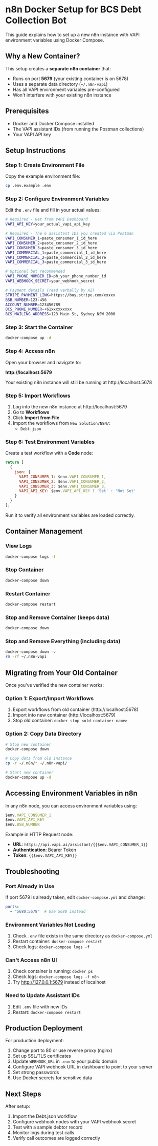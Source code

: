 # n8n Docker Setup for BCS Debt Collection Bot

This guide explains how to set up a new n8n instance with VAPI environment variables using Docker Compose.

## Why a New Container?

This setup creates a **separate n8n container** that:
- Runs on port **5679** (your existing container is on 5678)
- Uses a separate data directory (`~/.n8n-vapi`)
- Has all VAPI environment variables pre-configured
- Won't interfere with your existing n8n instance

## Prerequisites

- Docker and Docker Compose installed
- The VAPI assistant IDs (from running the Postman collections)
- Your VAPI API key

## Setup Instructions

### Step 1: Create Environment File

Copy the example environment file:

```bash
cp .env.example .env
```

### Step 2: Configure Environment Variables

Edit the `.env` file and fill in your actual values:

```bash
# Required - Get from VAPI Dashboard
VAPI_API_KEY=your_actual_vapi_api_key

# Required - The 6 assistant IDs you created via Postman
VAPI_CONSUMER_1=paste_consumer_1_id_here
VAPI_CONSUMER_2=paste_consumer_2_id_here
VAPI_CONSUMER_3=paste_consumer_3_id_here
VAPI_COMMERCIAL_1=paste_commercial_1_id_here
VAPI_COMMERCIAL_2=paste_commercial_2_id_here
VAPI_COMMERCIAL_3=paste_commercial_3_id_here

# Optional but recommended
VAPI_PHONE_NUMBER_ID=ph_your_phone_number_id
VAPI_WEBHOOK_SECRET=your_webhook_secret

# Payment details (read verbally by AI)
STRIPE_PAYMENT_LINK=https://buy.stripe.com/xxxxx
BSB_NUMBER=123-456
ACCOUNT_NUMBER=123456789
BCS_PHONE_NUMBER=+61xxxxxxxxx
BCS_MAILING_ADDRESS=123 Main St, Sydney NSW 2000
```

### Step 3: Start the Container

```bash
docker-compose up -d
```

### Step 4: Access n8n

Open your browser and navigate to:

**http://localhost:5679**

Your existing n8n instance will still be running at http://localhost:5678

### Step 5: Import Workflows

1. Log into the new n8n instance at http://localhost:5679
2. Go to **Workflows**
3. Click **Import from File**
4. Import the workflows from `New Solution/N8N/`:
   - `Debt.json`

### Step 6: Test Environment Variables

Create a test workflow with a **Code** node:

```javascript
return [
  {
    json: {
      VAPI_CONSUMER_1: $env.VAPI_CONSUMER_1,
      VAPI_CONSUMER_2: $env.VAPI_CONSUMER_2,
      VAPI_CONSUMER_3: $env.VAPI_CONSUMER_3,
      VAPI_API_KEY: $env.VAPI_API_KEY ? 'Set' : 'Not Set'
    }
  }
];
```

Run it to verify all environment variables are loaded correctly.

## Container Management

### View Logs
```bash
docker-compose logs -f
```

### Stop Container
```bash
docker-compose down
```

### Restart Container
```bash
docker-compose restart
```

### Stop and Remove Container (keeps data)
```bash
docker-compose down
```

### Stop and Remove Everything (including data)
```bash
docker-compose down -v
rm -rf ~/.n8n-vapi
```

## Migrating from Your Old Container

Once you've verified the new container works:

### Option 1: Export/Import Workflows
1. Export workflows from old container (http://localhost:5678)
2. Import into new container (http://localhost:5679)
3. Stop old container: `docker stop <old-container-name>`

### Option 2: Copy Data Directory
```bash
# Stop new container
docker-compose down

# Copy data from old instance
cp -r ~/.n8n/* ~/.n8n-vapi/

# Start new container
docker-compose up -d
```

## Accessing Environment Variables in n8n

In any n8n node, you can access environment variables using:

```javascript
$env.VAPI_CONSUMER_1
$env.VAPI_API_KEY
$env.BSB_NUMBER
```

Example in HTTP Request node:
- **URL**: `https://api.vapi.ai/assistant/{{$env.VAPI_CONSUMER_1}}`
- **Authentication**: Bearer Token
- **Token**: `{{$env.VAPI_API_KEY}}`

## Troubleshooting

### Port Already in Use
If port 5679 is already taken, edit `docker-compose.yml` and change:
```yaml
ports:
  - "5680:5678"  # Use 5680 instead
```

### Environment Variables Not Loading
1. Check `.env` file exists in the same directory as `docker-compose.yml`
2. Restart container: `docker-compose restart`
3. Check logs: `docker-compose logs -f`

### Can't Access n8n UI
1. Check container is running: `docker ps`
2. Check logs: `docker-compose logs -f n8n`
3. Try http://127.0.0.1:5679 instead of localhost

### Need to Update Assistant IDs
1. Edit `.env` file with new IDs
2. Restart: `docker-compose restart`

## Production Deployment

For production deployment:

1. Change port to 80 or use reverse proxy (nginx)
2. Set up SSL/TLS certificates
3. Update `WEBHOOK_URL` in `.env` to your public domain
4. Configure VAPI webhook URL in dashboard to point to your server
5. Set strong passwords
6. Use Docker secrets for sensitive data

## Next Steps

After setup:
1. Import the Debt.json workflow
2. Configure webhook nodes with your VAPI webhook secret
3. Test with a sample debtor record
4. Monitor logs during test calls
5. Verify call outcomes are logged correctly
